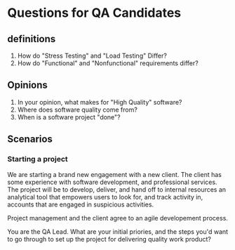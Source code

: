# Questions for QA Candidates

## definitions
 1. How do "Stress Testing" and "Load Testing" Differ?
 1. How do "Functional" and "Nonfunctional" requirements differ? 

## Opinions
 1. In your opinion, what makes for "High Quality" software?
 1. Where does software quality come from?
 1. When is a software project "done"?
 
## Scenarios
### Starting a project
We are starting a brand new engagement with a new client. The client has some experience with software development, and professional services. The project will be to develop, deliver, and hand off to internal resources an analytical tool that empowers users to look for, and track activity in, accounts that are engaged in suspicious activities.

Project management and the client agree to an agile developement process.

You are the QA Lead. What are your initial priories, and the steps you'd want to go through to set up the project for delivering quality work product?
